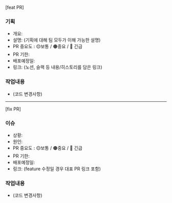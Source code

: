 [feat PR]
### 기획
- 개요: 
- 설명: (기획에 대해 팀 모두가 이해 가능한 설명)
- PR 중요도 : 🟡보통 / 🟠중요 / 🔴 긴급
- PR 기한: 
- 배포예정일: 
- 링크: (노션, 슬랙 등 내용/히스토리를 담은 링크)

### 작업내용
- (코드 변경사항)


---------------------------------
[fix PR]
### 이슈
- 상황: 
- 원인: 
- PR 중요도 : 🟡보통 / 🟠중요 / 🔴 긴급
- PR 기한: 
- 배포예정일: 
- 링크: (feature 수정일 경우 대표 PR 링크 포함)

### 작업내용
- (코드 변경사항)

